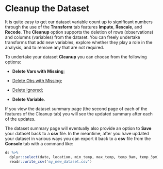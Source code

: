 # Cleanup the Dataset

It is quite easy to get our dataset variable count up to significant
numbers through the use of the **Transform** tab features **Impute**,
**Rescale**, and **Recode**. The **Cleanup** option supports the
deletion of rows (observations) and columns (variables) from the
dataset. You can freely undertake transforms that add new variables,
explore whether they play a role in the analysis, and to remove any
that are not required.

To undertake your dataset **Cleanup** you can choose from the
following options:

+ **Delete Vars with Missing**;

+ [Delete Obs with Missing](https://survivor.togaware.com/datascience/drop-obs-with-missing-values.html);

+ [Delete Ignored](https://survivor.togaware.com/datascience/drop-columns.html);

+ **Delete Variable**.

If you view the dataset summary page (the second page of each of the
features of the Cleanup tab) you will see the updated summary after
each of the updates.

The dataset summary page will eventually also provide an option to
**Save** your dataset back to a **csv** file. In the meantime, after
you have updated your dataset in various ways you can export it back
to a **csv** file from the **Console** tab with a command like:

```r
ds %>%
  dplyr::select(date, location, min_temp, max_temp, temp_9am, temp_3pm) %>%
  readr::write_csv('my_new_dataset.csv')
```

>

